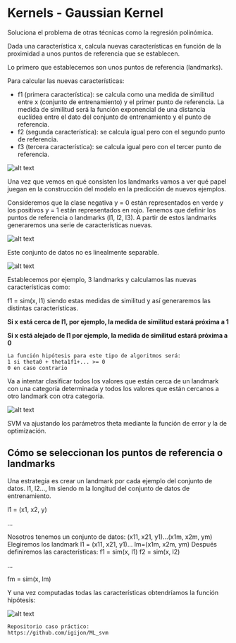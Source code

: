 # Kernels - Gaussian Kernel

Soluciona el problema de otras técnicas como la regresión polinómica.

Dada una característica x, calcula nuevas características en función de la proximidad a unos puntos de referencia que se establecen.

Lo primero que establecemos son unos puntos de referencia (landmarks).

Para calcular las nuevas características:

- f1 (primera característica): se calcula como una medida de similitud entre x (conjunto de entrenamiento) y el primer punto de referencia. La medida de similitud será la función exponencial de una distancia euclídea entre el dato del conjunto de entrenamiento y el punto de referencia.
- f2 (segunda característica): se calcula igual pero con el segundo punto de referencia.
- f3 (tercera característica): se calcula igual pero con el tercer punto de referencia.

![alt text](image-13.png)

Una vez que vemos en qué consisten los landmarks vamos a ver qué papel juegan en la construcción del modelo en la predicción de nuevos ejemplos.

Consideremos que la clase negativa y = 0 están representados en verde y los positivos y = 1 están representados en rojo.
Tenemos que definir los puntos de referencia o landmarks (l1, l2, l3). A partir de estos landmarks generaremos una serie de características nuevas.

![alt text](image-14.png)

Este conjunto de datos no es linealmente separable.

![alt text](image-15.png)

Establecemos por ejemplo, 3 landmarks y calculamos las nuevas características como:

f1 = sim(x, l1) siendo estas medidas de similitud y así generaremos las distintas características.

**Si x está cerca de l1, por ejemplo, la medida de similitud estará próxima a 1**

**Si x está alejado de l1 por ejemplo, la medida de similitud estará próxima a 0**

```{note}
La función hipótesis para este tipo de algoritmos será:
1 si theta0 + theta1f1+... >= 0
0 en caso contrario
```

Va a intentar clasificar todos los valores que están cerca de un landmark con una categoría determinada y todos los valores que están cercanos a otro landmark con otra categoría.

![alt text](image-16.png)

SVM va ajustando los parámetros theta mediante la función de error y la de optimización.

## Cómo se seleccionan los puntos de referencia o landmarks

Una estrategia es crear un landmark por cada ejemplo del conjunto de datos. l1, l2..., lm siendo m la longitud del conjunto de datos de entrenamiento.

l1 = (x1, x2, y)

...


Nosotros tenemos un conjunto de datos: (x11, x21, y1)...(x1m, x2m, ym)
Elegiremos los landmark l1 = (x11, x21, y1)... lm=(x1m, x2m, ym)
Después definiremos las características:
f1 = sim(x, l1)
f2 = sim(x, l2)

...

fm = sim(x, lm)

Y una vez computadas todas las características obtendríamos la función hipótesis:

![alt text](image-17.png)


```{note}
Repositorio caso práctico:
https://github.com/igijon/ML_svm

```
